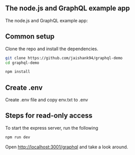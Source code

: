 ## The node.js and GraphQL example app

The node.js and GraphQL example app:

## Common setup

Clone the repo and install the dependencies.

```bash
git clone https://github.com/jaishank94/graphql-demo
cd graphql-demo
```

```bash
npm install
```

## Create .env

Create .env file and copy env.txt to .env 


## Steps for read-only access

To start the express server, run the following

```bash
npm run dev
```

Open [http://localhost:3001/graphql](http://localhost:3001/graphql) and take a look around.